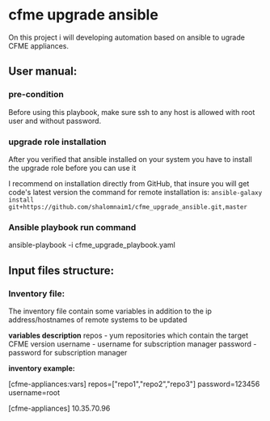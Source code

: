 # cfme upgrade ansible

On this project i will developing automation based on ansible to ugrade CFME appliances.

## User manual:

### pre-condition
Before using this playbook, make sure ssh to any host is allowed with root user and without password.

### upgrade role installation
After you verified that ansible installed on your system you have to install the upgrade role
before you can use it

I recommend on installation directly from GitHub, that insure you will get code's latest version
the command for remote installation is:
```ansible-galaxy install git+https://github.com/shalomnaim1/cfme_upgrade_ansible.git,master```

### Ansible playbook run command
ansible-playbook -i <path to inventory file> cfme_upgrade_playbook.yaml

## Input files structure:
### Inventory file:
The inventory file contain some variables in addition to the ip address/hostnames of remote systems to be updated

**variables description**
repos - yum repositories which contain the target CFME version
username - username for subscription manager
password - password for subscription manager

**inventory example:**

[cfme-appliances:vars]
repos=["repo1","repo2","repo3"]
password=123456
username=root

[cfme-appliances]
10.35.70.96


